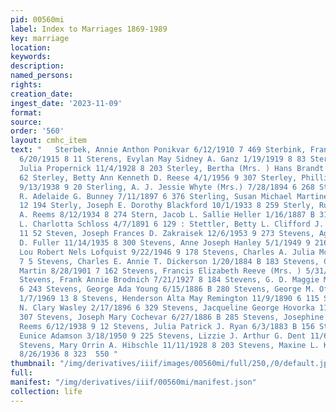 ```yaml
---
pid: 00560mi
label: Index to Marriages 1869-1989
key: marriage
location: 
keywords: 
description: 
named_persons: 
rights: 
creation_date: 
ingest_date: '2023-11-09'
format: 
source: 
order: '560'
layout: cmhc_item
text: "   Sterbek, Annie Anthon Ponikvar 6/12/1910 7 469 Sterbink, Frank Frances Perme
  6/20/1915 8 11 Sterens, Evylan May Sidney A. Ganz 1/19/1919 8 83 Sterle, Anthony
  Julia Propernick 11/4/1928 8 203 Sterley, Bertha (Mrs. ) Hans Brandt 5/25/1941 9
  62 Sterley, Betty Ann Kenneth D. Reese 4/1/1956 9 307 Sterley, Phillip Dorothy Pottorff
  9/13/1938 9 20 Sterling, A. J. Jessie Whyte (Mrs.) 7/28/1894 6 268 Sterling, Robert
  R. Adelaide G. Bunney 7/11/1897 6 376 Sterling, Susan Michael Martinez 6/21/1968
  12 194 Sterly, Joseph E. Dorothy Blackford 10/1/1933 8 259 Sterly, Rudolph A. Albina
  A. Reems 8/12/1934 8 274 Stern, Jacob L. Sallie Heller 1/16/1887 B 315 Stern, Moses
  L. Charlotta Schloss 4/7/1891 6 129 : Stettler, Betty L. Clifford J. Wakefield 7/5/1963
  11 52 Steven, Joseph Frances D. Zakraisek 12/6/1953 9 273 Stevens, Agnes Ann John
  D. Fuller 11/14/1935 8 300 Stevens, Anne Joseph Hanley 5/1/1949 9 216 Stevens, Betty
  Lou Robert Nels Lofquist 9/22/1946 9 178 Stevens, Charles A. Julia McNichol 5/11/1898
  7 5 Stevens, Charles E. Annie T. Dickerson 1/20/1884 B 183 Stevens, Clara John D.
  Martin 8/28/1901 7 162 Stevens, Francis Elizabeth Reeve (Mrs. ) 5/31/1892 6 186
  Stevens, Frank Annie Brodnich 7/21/1927 8 184 Stevens, G. D. Maggie Maroney 12/20/1893
  6 243 Stevens, George Ada Young 6/15/1886 B 280 Stevens, George M. Ofelia Pheano
  1/7/1969 13 8 Stevens, Henderson Alta May Remington 11/9/1890 6 115 Stevens, J.
  N. Clary Wasley 2/17/1896 6 329 Stevens, Jacqueline George Hovorka 11/26/1955 9
  307 Stevens, Joseph Mary Cochevar 6/27/1886 B 285 Stevens, Josephine A. Frank J.
  Reems 6/12/1938 9 12 Stevens, Julia Patrick J. Ryan 6/3/1883 B 156 Stevens, Kenneth
  Eunice Adamson 3/18/1950 9 225 Stevens, Lizzie J. Arthur G. Dent 11/6/1881 B 80
  Stevens, Mary Orrin A. Hibschle 11/11/1928 8 203 Stevens, Maxine L. Kenneth L. Meehan
  8/26/1936 8 323  550 "
thumbnail: "/img/derivatives/iiif/images/00560mi/full/250,/0/default.jpg"
full: 
manifest: "/img/derivatives/iiif/00560mi/manifest.json"
collection: life
---
```

